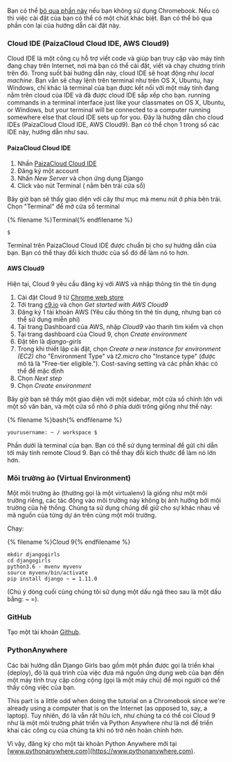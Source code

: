 Bạn có thể [bỏ qua phần này](http://tutorial.djangogirls.org/en/installation/#install-python) nếu bạn không sử dụng Chromebook. Nếu có thì việc cài đặt của bạn có thể có một chút khác biệt. Bạn có thể bỏ qua phần còn lại của hướng dẫn cài đặt này.

### Cloud IDE (PaizaCloud Cloud IDE, AWS Cloud9)

Cloud IDE là một công cụ hỗ trợ viết code và giúp bạn truy cập vào máy tính đang chạy trên Internet, nơi mà bạn có thể cài đặt, viết và chạy chương trình trên đó. Trong suốt bài hướng dẫn này, cloud IDE sẽ hoạt động như *local machine*. Bạn vẫn sẽ chạy lệnh trên terminal như trên OS X, Ubuntu, hay Windows, chỉ khác là terminal của bạn được kết nối với một máy tính đang nằm trên cloud của IDE và đã được cloud IDE sắp xếp cho bạn. running commands in a terminal interface just like your classmates on OS X, Ubuntu, or Windows, but your terminal will be connected to a computer running somewhere else that cloud IDE sets up for you. Đây là hướng dẫn cho cloud IDEs (PaizaCloud Cloud IDE, AWS Cloud9). Bạn có thể chọn 1 trong số các IDE này, hướng dẫn như sau.

#### PaizaCloud Cloud IDE

1. Nhấn [PaizaCloud Cloud IDE](https://paiza.cloud/)
2. Đăng ký một account
3. Nhấn *New Server* và chọn ứng dụng Django
4. Click vào nút Terminal ( nằm bên trái cửa sổ)

Bây giờ bạn sẽ thấy giao diện với cây thư mục mà menu nút ở phía bên trái. Chọn "Terminal" để mở cửa sổ terminal

{% filename %}Terminal{% endfilename %}

    $
    

Terminal trên PaizaCloud Cloud IDE được chuẩn bị cho sự hướng dẫn của bạn. Bạn có thể thay đổi kích thước của sổ đó để làm nó to hơn.

#### AWS Cloud9

Hiện tại, Cloud 9 yêu cầu đăng ký với AWS và nhập thông tin thẻ tín dụng

1. Cài đặt Cloud 9 từ [Chrome web store](https://chrome.google.com/webstore/detail/cloud9/nbdmccoknlfggadpfkmcpnamfnbkmkcp)
2. Tới trang [c9.io](https://c9.io) và chọn *Get started with AWS Cloud9*
3. Đăng ký 1 tài khoản AWS (Yêu cầu thông tin thẻ tín dụng, nhưng bạn có thể sử dụng miễn phí)
4. Tại trang Dashboard của AWS, nhập *Cloud9* vào thanh tìm kiếm và chọn
5. Tại trang dashboard của Cloud 9, chọn *Create environment*
6. Đặt tên là *django-girls*
7. Trong khi thiết lập cài đặt, chọn *Create a new instance for environment (EC2)* cho "Environment Type" và *t2.micro* cho "Instance type" (được mô tả là "Free-tier eligible."). Cost-saving setting và các phần khác có thể để mặc định
8. Chọn *Next step*
9. Chọn *Create environment*

Bây giờ bạn sẽ thấy một giao diện với một sidebar, một cửa sổ chính lớn với một số văn bản, và một cửa sổ nhỏ ở phía dưới trông giống như thế này:

{% filename %}bash{% endfilename %}

    yourusername: ~ / workspace $
    

Phần dưới là terminal của bạn. Bạn có thể sử dụng terminal để gửi chỉ dẫn tới máy tính remote Cloud 9. Bạn có thể thay đổi kích thước để làm nó lớn hơn.

### Môi trường ảo (Virtual Environment)

Một môi trường ảo (thường gọi là một virtualenv) là giống như một môi trường riêng, các tác động vào môi trường này không bị ảnh hưởng bởi môi trường của hệ thống. Chúng ta sử dụng chúng để giữ cho sự khác nhau về mã nguồn của từng dự án trên cùng một môi trường.

Chạy:

{% filename %}Cloud 9{% endfilename %}

    mkdir djangogirls 
    cd djangogirls 
    python3.6 - mvenv myvenv 
    source myvenv/bin/activate
    pip install django ~ = 1.11.0
    

(Chú ý dòng cuối cùng chúng tôi sử dụng một dấu ngã theo sau là một dấu bằng: ~ =).

### GitHub

Tạo một tài khoản [Github](https://github.com).

### PythonAnywhere

Các bài hướng dẫn Django Girls bao gồm một phần được gọi là triển khai (deploy), đó là quá trình của việc đưa mã nguồn ứng dụng web của bạn đến một máy tính truy cập công cộng (gọi là một máy chủ) để mọi người có thể thấy công việc của bạn.

This part is a little odd when doing the tutorial on a Chromebook since we're already using a computer that is on the Internet (as opposed to, say, a laptop). Tuy nhiên, đó là vẫn rất hữu ích, như chúng ta có thể coi Cloud 9 như là một môi trường phát triển và Python Anywhere như là nơi để triển khai các công cụ của chúng ta khi nó trở nên hoàn chỉnh hơn.

Vì vậy, đăng ký cho một tài khoản Python Anywhere mới tại [www.pythonanywhere.com](https://www.pythonanywhere.com).